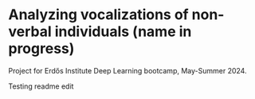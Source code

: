 # Analyzing vocalizations of non-verbal individuals (name in progress)

Project for Erdős Institute Deep Learning bootcamp, May-Summer 2024.

Testing readme edit
